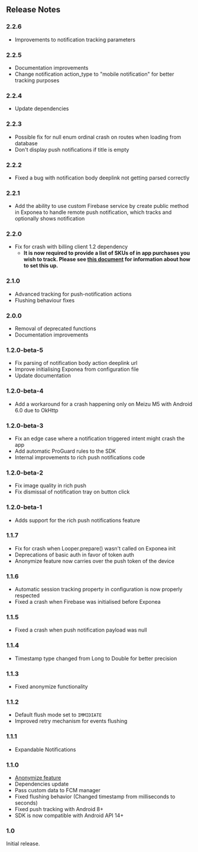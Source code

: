 ## Release Notes

### 2.2.6
* Improvements to notification tracking parameters

### 2.2.5
* Documentation improvements
* Change notification action_type to "mobile notification" for better tracking purposes

### 2.2.4
* Update dependencies

### 2.2.3
* Possible fix for null enum ordinal crash on routes when loading from database
* Don't display push notifications if title is empty

### 2.2.2
* Fixed a bug with notification body deeplink not getting parsed correctly

### 2.2.1
* Add the ability to use custom Firebase service by create public method in Exponea to handle remote push notification, which tracks and optionally shows notification

### 2.2.0
* Fix for crash with billing client 1.2 dependency 
	- **It is now required to provide a list of SKUs of in app purchases you wish to track. Please see [this document](./PAYMENT.md) for information about how to set this up.**

### 2.1.0
* Advanced tracking for push-notification actions
* Flushing behaviour fixes

### 2.0.0

* Removal of deprecated functions
* Documentation improvements

### 1.2.0-beta-5

* Fix parsing of notification body action deeplink url
* Improve initialising Exponea from configuration file
* Update documentation

### 1.2.0-beta-4

* Add a workaround for a crash happening only on Meizu M5 with Android 6.0 due to OkHttp 

### 1.2.0-beta-3
* Fix an edge case where a notification triggered intent might crash the app
* Add automatic ProGuard rules to the SDK 
* Internal improvements to rich push notifications code

### 1.2.0-beta-2
* Fix image quality in rich push
* Fix dismissal of notification tray on button click

### 1.2.0-beta-1
* Adds support for the rich push notifications feature

### 1.1.7
* Fix for crash when Looper.prepare() wasn't called on Exponea init
* Deprecations of basic auth in favor of token auth
* Anonymize feature now carries over the push token of the device

### 1.1.6
* Automatic session tracking property in configuration is now properly respected
* Fixed a crash when Firebase was initialised before Exponea

### 1.1.5
* Fixed a crash when push notification payload was null

### 1.1.4
* Timestamp type changed from Long to Double for better precision

### 1.1.3
* Fixed anonymize functionality

### 1.1.2
* Default flush mode set to `IMMIDIATE`
* Improved retry mechanism for events flushing


### 1.1.1
* Expandable Notifications

### 1.1.0

* [Anonymize feature](./ANONYMIZE.md)
* Dependencies update
* Pass custom data to FCM manager
* Fixed flushing behavior (Changed timestamp from milliseconds to seconds)
* Fixed push tracking with Android 8+
* SDK is now compatible with Android API 14+  

### 1.0

Initial release.
